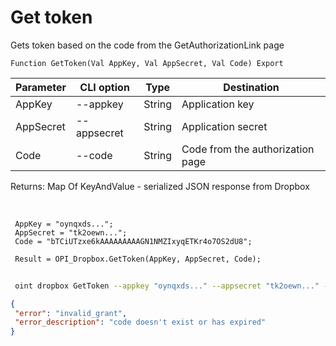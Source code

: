 ﻿---
sidebar_position: 2
---

# Get token
 Gets token based on the code from the GetAuthorizationLink page



`Function GetToken(Val AppKey, Val AppSecret, Val Code) Export`

 | Parameter | CLI option | Type | Destination |
 |-|-|-|-|
 | AppKey | --appkey | String | Application key |
 | AppSecret | --appsecret | String | Application secret |
 | Code | --code | String | Code from the authorization page |

 
 Returns: Map Of KeyAndValue - serialized JSON response from Dropbox

<br/>




```bsl title="Code example"
 AppKey = "oynqxds...";
 AppSecret = "tk2oewn...";
 Code = "bTCiUTzxe6kAAAAAAAAAGN1NMZIxyqETKr4o7OS2dU8";
 
 Result = OPI_Dropbox.GetToken(AppKey, AppSecret, Code);
```
	


```sh title="CLI command example"
 
 oint dropbox GetToken --appkey "oynqxds..." --appsecret "tk2oewn..." --code "bTCiUTzxe6kAAAAAAAAAGN1NMZIxyqETKr4o7OS2dU8"

```

```json title="Result"
{
 "error": "invalid_grant",
 "error_description": "code doesn't exist or has expired"
}
```
